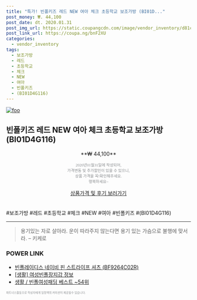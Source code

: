 ```yaml
--- 
title: "특가! 빈폴키즈 레드 NEW 여아 체크 초등학교 보조가방 (BI01D..." 
post_money: ₩. 44,100 
post_date: dt. 2020.01.31 
post_img_url: https://static.coupangcdn.com/image/vendor_inventory/d81c/fcb81e39dfb45ac6033bef059cd51f1e7a62aee22aabda0c0e11bc1fb1e1.jpg 
post_link_url: https://coupa.ng/bnF2XU 
categories: 
  - vendor_inventory 
tags: 
  - 보조가방 
  - 레드 
  - 초등학교 
  - 체크 
  - NEW 
  - 여아 
  - 빈폴키즈 
  - (BI01D4G116) 
--- 
```

[![foo](https://static.coupangcdn.com/image/vendor_inventory/d81c/fcb81e39dfb45ac6033bef059cd51f1e7a62aee22aabda0c0e11bc1fb1e1.jpg)](https://coupa.ng/bnF2XU) 

## 빈폴키즈 레드 NEW 여아 체크 초등학교 보조가방 (BI01D4G116) 
<p style="text-align: center;">**₩ 44,100**</p> 
<p style="text-align: center;"><span style="color: #898c8f; font-family: Georgia,Times,serif; font-size: 0.75em;">2020년01월31일에 작성되어, <br>가격변동 및 추가할인이 있을 수 있으니,<br> 상품 가격을 꼭!확인해주세요.<br>행복하세요~</span> 
</p>	 
<div markdown="0" style="text-align: center;"><a href="https://coupa.ng/bnF2XU" class="btn btn--success">상품가격 및 후기 보러가기</a></div> 
<br><br> 
  #보조가방 #레드 #초등학교 #체크 #NEW #여아 #빈폴키즈 #(BI01D4G116) 
<hr> 

> 용기있는 자로 살아라. 운이 따라주지 않는다면 용기 있는 가슴으로 불행에 맞서라. – 키케로 


### POWER LINK

* <a href="https://blog.naver.com/santokki14/221785721478" target="_blank">빈폴레이디스 네이비 핀 스트라이프 셔츠 (BF9264C02R)</a>
* <a href="https://blog.naver.com/santokki14/221775239971" target="_blank"> [생활] 여성빈폴장지갑 정보 </a>
* <a href="https://blog.naver.com/santokki14/221778315128" target="_blank">생활 / 빈폴여성패딩 베스트 ~54위</a>

<span style="color: #898c8f; font-family: Georgia,Times,serif; font-size: 0.55em;">파트너스활동으로 작성자에게 일정액의 커미션이 제공될수 있습니다.</span> 

